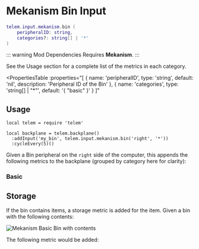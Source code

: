 # Mekanism Bin Input <RepoLink path="lib/input/mekanism/BinInputAdapter.lua" />

```lua
telem.input.mekanism.bin (
	peripheralID: string,
	categories?: string[] | '*'
)
```

::: warning Mod Dependencies
Requires **Mekanism**.
:::

See the Usage section for a complete list of the metrics in each category.

<PropertiesTable
  :properties="[
    {
      name: 'peripheralID',
      type: 'string',
      default: 'nil',
      description: 'Peripheral ID of the Bin'
    },
		{
			name: 'categories',
			type: 'string[] | &quot;*&quot;',
			default: '{ &quot;basic&quot; }'
		}
  ]"
>
<template v-slot:categories>

List of metric categories to query. The value `"*"` can be used to include all categories, which are listed below.

```lua
{ "basic" }
```
</template>
</PropertiesTable>

## Usage

```lua{4}
local telem = require 'telem'

local backplane = telem.backplane()
  :addInput('my_bin', telem.input.mekanism.bin('right', '*'))
  :cycleEvery(5)()
```

Given a Bin peripheral on the `right` side of the computer, this appends the following metrics to the backplane (grouped by category here for clarity):

### Basic

<MetricTable
  prefix="mekbin:"
  :metrics="[
    { name: 'stored',   value: '0 - inf', unit: 'item' },
    { name: 'capacity', value: '0 - inf', unit: 'item' }
  ]"
/>

## Storage
If the bin contains items, a storage metric is added for the item. Given a bin with the following contents:

![Mekanism Basic Bin with contents](/assets/mekanism-bin.png)

The following metric would be added:

<MetricTable
  prefix="storage:"
  :metrics="[
    { name: 'minecraft:lime_concrete_powder', value: '71', unit: 'item' }
  ]"
/>